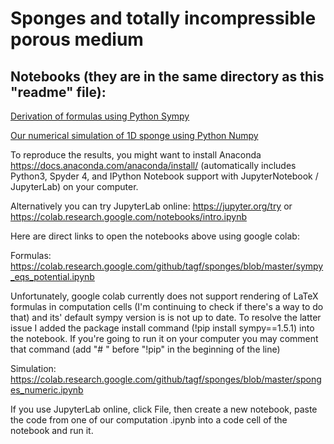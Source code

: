 # Sponges and totally incompressible porous medium

## Notebooks (they are in the same directory as this "readme" file):

[Derivation of formulas using Python Sympy](/sympy_eqs_potential.ipynb)

[Our numerical simulation of 1D sponge using Python Numpy](/sponges_numeric.ipynb)

To reproduce the results, you might want to install Anaconda https://docs.anaconda.com/anaconda/install/
(automatically includes Python3, Spyder 4, and IPython Notebook support with JupyterNotebook / JupyterLab) on your computer.

Alternatively you can try JupyterLab online: https://jupyter.org/try or https://colab.research.google.com/notebooks/intro.ipynb

Here are direct links to open the notebooks above using google colab:

Formulas: https://colab.research.google.com/github/tagf/sponges/blob/master/sympy_eqs_potential.ipynb

Unfortunately, google colab currently does not support rendering of LaTeX formulas in computation cells (I'm continuing to check if there's a way to do that) and its' default sympy version is is not up to date. To resolve the latter issue I added the package install command (!pip install sympy==1.5.1) into the notebook. If you're going to run it on your computer you may comment that command (add "# " before "!pip" in the beginning of the line)

Simulation:  https://colab.research.google.com/github/tagf/sponges/blob/master/sponges_numeric.ipynb


If you use JupyterLab online, click File, then create a new notebook,
paste the code from one of our computation .ipynb into a code cell of the notebook and run it.
